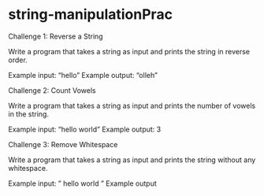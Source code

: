 # string-manipulationPrac

Challenge 1: Reverse a String

Write a program that takes a string as input and prints the string in reverse order.

Example input: “hello” Example output: “olleh”

Challenge 2: Count Vowels

Write a program that takes a string as input and prints the number of vowels in the string.

Example input: “hello world” Example output: 3

Challenge 3: Remove Whitespace

Write a program that takes a string as input and prints the string without any whitespace.

Example input: ” hello world ” Example output
